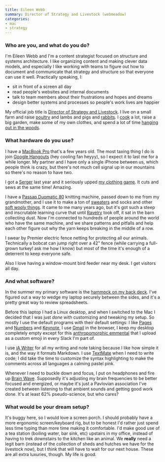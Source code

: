 ```yaml
---
title: Eileen Webb
summary: Director of Strategy and Livestock (webmeadow)
categories:
- mac
- strategy
---
```


### Who are you, and what do you do?

I'm Eileen Webb and I'm a content strategist focused on structure and systems architecture. I like organizing content and making clever data models, and especially I like working with teams to figure out how to document and communicate that strategy and structure so that everyone can use it well. Practically speaking, I:

* sit in front of a screen all day
* read people's websites and internal documents
* talk to team members about their frustrations and hopes and dreams
* design better systems and processes so people's work lives are happier

My official job title is [Director of Strategy and Livestock](http://webmeadow.com/ "Eileen and Aaron's company site."). I live on a small farm and raise [poultry](https://twitter.com/webmeadow/status/787023685265657860 "Eileen's Twitter photo of her poultry.") and lambs and pigs and [rabbits](https://twitter.com/webmeadow/status/836584676181434370 "Eileen's Twitter photo of her bunnies."). I [cook](https://twitter.com/webmeadow/status/828289423322148864 "Eileen's Twitter photo of her bagels.") a lot, raise a big garden, make some of my own clothes, and spend a lot of time [hanging out in the woods](https://twitter.com/webmeadow/status/773190108564582400 "Eileen's Twitter photo of the woods.").

### What hardware do you use?

I have a [MacBook Pro][macbook-pro] that's a few years old. The most taxing thing I do is join [Google Hangouts][google-hangouts] (hey cooling fan heyyy), so I expect it to last me for a while longer. My partner and I have only a single iPhone between us, which people think is crazy, but there's not much cell signal up in our mountains so there's no reason to have two. 

I got a [Serger][1034d] last year and it seriously upped [my clothing game](https://twitter.com/webmeadow/status/795691826384539649 "Eileen's Twitter photo of her hand-made shirt and shawl."). It cuts and sews at the same time! Amazing. 

I have a [Passap Duomatic 80][duomatic-80] knitting machine, passed down to me from my grandmother, and I use it to make a ton of [sweaters](https://twitter.com/webmeadow/status/835129364186456065 "Eileen's Twitter photo of her hand-made sweater.") and socks and other [soft wooly things](https://twitter.com/webmeadow/status/815966106833731584 "Eileen's Twitter photo of her hand-made shawl."). It came to me many years ago, but it's got such a steep and inscrutable learning curve that until [Ravelry][] took off, it sat in the barn collecting dust. Now I'm connected to hundreds of people around the world who have the same machine, and we share patterns and pitfalls and help each other figure out why the yarn keeps breaking in the middle of a row.

I swear by Premier electric fence netting for protecting all our animals. Technically a bobcat can jump right over a 42" fence (while carrying a full-grown turkey! ask me how I know) but most of the time it's enough of a deterrent to keep everyone safe.

Also I love having a window-mount bird feeder near my desk. I get visitors all day.

### And what software?

In the summer my primary software is the [hammock on my back deck](https://twitter.com/webmeadow/status/746841330974810112 "Eileen's Twitter photo of her hammock."). I've figured out a way to wedge my laptop securely between the sides, and it's a pretty great way to review spreadsheets. 

Before this laptop I had a Linux desktop, and when I switched to the Mac I decided that I was just _done_ with customizing and tweaking my setup. So mostly I use the default programs with their default settings: I like [Pages][] and [Numbers][] and [Keynote][], I use [Gmail][] in the browser, I keep my desktop completely empty except for this [anthropomorphic emmental](http://www.softicons.com/culture-icons/cheeze-ikka-icons-by-troy-boy-design/emmental-cheese-icon "An icon of a small figure with a cheese wedge for a head.") that I upload as a custom emoji in every Slack I'm part of. 

I use [iA Writer][ia-writer] for all my writing and note taking because I like how simple it is, and the way it formats Markdown. I use [TextMate][textmate] when I need to write code; I did take the time to customize the syntax highlighting to make the comments across all languages a calming pastel pink.

Whenever I need to buckle down and focus, I put on headphones and fire up [Brain Wave][brain-wave-ios]. Supposedly it's adjusting my brain frequencies to be better focused and energized, or maybe it's just a Pavlovian association I've created between listening to that ambient sounds and getting good work done. It's at least 62% pseudo-science, but who cares? 

### What would be your dream setup?

It's buggy here, so I would love a screen porch. I should probably have a more ergonomic screen/keyboard rig, but to be honest I'd rather just spend less time typing than more time making it comfortable. I'd make good use of a tea station (boiling water, bar sink, etc) upstairs in my office, instead of having to trek downstairs to the kitchen like an animal. We **really** need a legit barn (instead of the collection of sheds and hutches we have for the livestock now), but I think that will have to wait for our next house. These are all extra luxuries, though. My life is good.

[1034d]: https://www.brother-usa.com/homesewing/ModelDetail.aspx?ProductID=1034D "A sewing machine."
[duomatic-80]: http://www.passapcanada.com/dm-80-introdution.htm "A knitting machine."
[macbook-pro]: https://www.apple.com/macbook-pro/ "A laptop."
[brain-wave-ios]: https://itunes.apple.com/us/app/brain-wave-32-advanced-binaural/id307219387 "A binaural app."
[gmail]: https://mail.google.com/mail/ "Web-based email."
[google-hangouts]: https://hangouts.google.com/ "A voice, video and text chat service."
[ia-writer]: https://ia.net/writer/updates/ia-writer-for-mac "A full-screen writing tool for the Mac."
[keynote]: https://www.apple.com/keynote/ "Presentation software for the Mac."
[numbers]: https://www.apple.com/numbers/ "A spreadsheet application for the Mac."
[pages]: https://www.apple.com/pages/ "A Mac word processor and layout tool from Apple."
[ravelry]: https://www.ravelry.com/ "A social network for knitters and crocheters."
[textmate]: https://macromates.com/ "A text editor for the Mac."
